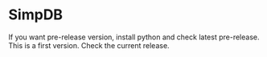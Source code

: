 # SimpDB
If you want pre-release version, install python and check latest pre-release.
This is a first version.
Check the current release.
